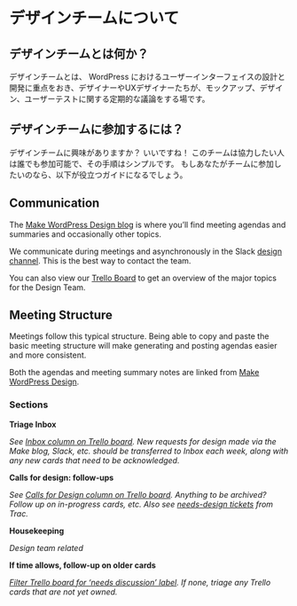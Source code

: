 <!-- # About the team -->
# デザインチームについて

<!-- ## What is the Design Team? -->
## デザインチームとは何か？

<!-- The design group is focused on the designing and developing the user interface. It’s a home for designers and UXers alike. There are regular discussions about mockups, design, and user testing. -->
デザインチームとは、 WordPress におけるユーザーインターフェイスの設計と開発に重点をおき、デザイナーやUXデザイナーたちが、モックアップ、デザイン、ユーザーテストに関する定期的な議論をする場です。

<!-- ## How to get involved? -->
## デザインチームに参加するには？

<!-- Are you interested in joining the Design Team? Great! The team is open to anyone who wants to help out, and the process is simple. If you would like to join the team here is a useful guide. -->
デザインチームに興味がありますか？ いいですね！ このチームは協力したい人は誰でも参加可能で、その手順はシンプルです。 もしあなたがチームに参加したいのなら、以下が役立つガイドになるでしょう。

## Communication

The [Make WordPress Design blog](https://make.wordpress.org/design/) is where you’ll find meeting agendas and summaries and occasionally other topics.

We communicate during meetings and asynchronously in the Slack [design channel](http://wordpress.slack.com/messages/design/). This is the best way to contact the team.

You can also view our [Trello Board](https://trello.com/c/RrAyxp7T) to get an overview of the major topics for the Design Team.

## Meeting Structure

Meetings follow this typical structure. Being able to copy and paste the basic meeting structure will make generating and posting agendas easier and more consistent.

Both the agendas and meeting summary notes are linked from [Make WordPress Design](https://make.wordpress.org/design/).

### Sections

**Triage Inbox**

*See [Inbox column on Trello board](https://trello.com/b/fnHScayo/design-team). New requests for design made via the Make blog, Slack, etc. should be transferred to Inbox each week, along with any new cards that need to be acknowledged.*

**Calls for design: follow-ups**

*See [Calls for Design column on Trello board](https://trello.com/b/fnHScayo/design-team). Anything to be archived? Follow up on in-progress cards, etc. Also see [needs-design tickets](https://core.trac.wordpress.org/query?status=!closed&keywords=~needs-design) from Trac.*

**Housekeeping**

*Design team related*

**If time allows, follow-up on older cards**

*[Filter Trello board for ‘needs discussion’ label](https://trello.com/b/fnHScayo/design-team?menu=filter&filter=label:Needs%20discussion). If none, triage any Trello cards that are not yet owned.*
